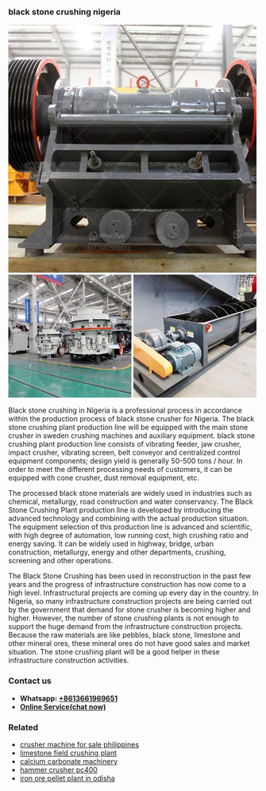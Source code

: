 <h3>black stone crushing nigeria</h3><img src='1706767851.jpg' alt=''><p>Black stone crushing in Nigeria is a professional process in accordance within the production process of black stone crusher for Nigeria. The black stone crushing plant production line will be equipped with the main stone crusher in sweden crushing machines and auxiliary equipment. black stone crushing plant production line consists of vibrating feeder, jaw crusher, impact crusher, vibrating screen, belt conveyor and centralized control equipment components; design yield is generally 50-500 tons / hour. In order to meet the different processing needs of customers, it can be equipped with cone crusher, dust removal equipment, etc.</p><p>The processed black stone materials are widely used in industries such as chemical, metallurgy, road construction and water conservancy. The Black Stone Crushing Plant production line is developed by introducing the advanced technology and combining with the actual production situation. The equipment selection of this production line is advanced and scientific, with high degree of automation, low running cost, high crushing ratio and energy saving. It can be widely used in highway, bridge, urban construction, metallurgy, energy and other departments, crushing, screening and other operations.</p><p>The Black Stone Crushing has been used in reconstruction in the past few years and the progress of infrastructure construction has now come to a high level. Infrastructural projects are coming up every day in the country. In Nigeria, so many infrastructure construction projects are being carried out by the government that demand for stone crusher is becoming higher and higher. However, the number of stone crushing plants is not enough to support the huge demand from the infrastructure construction projects. Because the raw materials are like pebbles, black stone, limestone and other mineral ores, these mineral ores do not have good sales and market situation. The stone crushing plant will be a good helper in these infrastructure construction activities.</p><h3>Contact us</h3><ul><li><strong>Whatsapp:&nbsp;<a href="https://wa.me/8613661969651">+8613661969651</a></strong></li><li><a href="https://swt.shibang-china.com/?git&amp;zhl&amp;black stone crushing nigeria"><strong>Online Service(chat now)</strong></a></li></ul><h3>Related</h3><ul><li><a href='crusher machine for sale philippines.md'>crusher machine for sale philippines</a></li><li><a href='limestone field crushing plant.md'>limestone field crushing plant</a></li><li><a href='calcium carbonate machinery.md'>calcium carbonate machinery</a></li><li><a href='hammer crusher pc400.md'>hammer crusher pc400</a></li><li><a href='iron ore pellet plant in odisha.md'>iron ore pellet plant in odisha</a></li></ul>